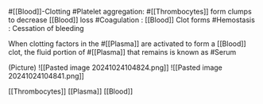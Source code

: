 #[[Blood]]-Clotting 
	#Platelet aggregation: #[[Thrombocytes]] form clumps to decrease [[Blood]] loss
	#Coagulation : [[Blood]] Clot forms
	#Hemostasis : Cessation of bleeding

When clotting factors in the #[[Plasma]] are activated to form a [[Blood]] clot, the fluid portion of #[[Plasma]] that remains is known as #Serum 

(Picture)
	![[Pasted image 20241024104824.png]]
	![[Pasted image 20241024104841.png]]

[[Thrombocytes]]
[[Plasma]]
[[Blood]]